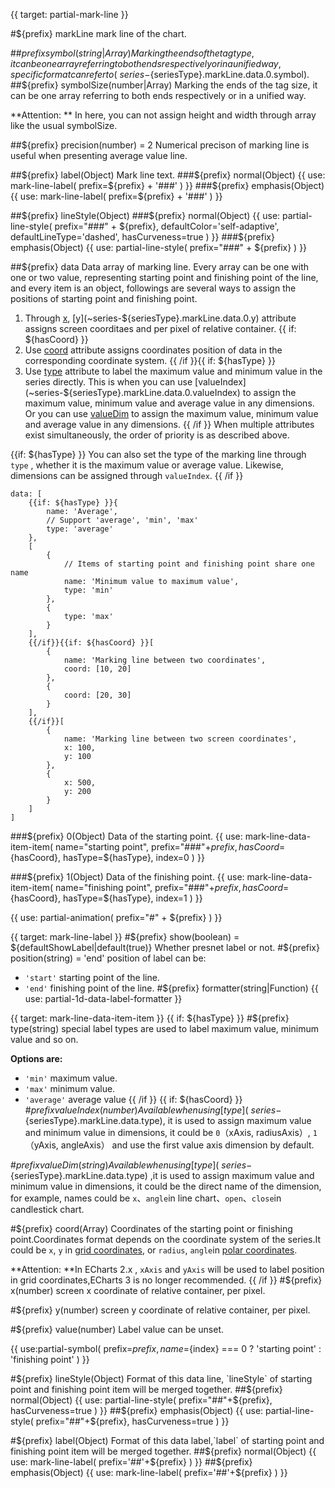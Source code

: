 {{ target: partial-mark-line }}

#${prefix} markLine
mark line of the chart.

##${prefix} symbol(string|Array)
Marking the ends of the tag type, it can be one array referring to both ends respectively or in a unified way, specific format can refer to (~series-${seriesType}.markLine.data.0.symbol). 
##${prefix} symbolSize(number|Array)
Marking the ends of the tag size, it can be one array referring to both ends respectively or in a unified way.

**Attention: ** In here, you can not assign height and width through array like the usual symbolSize.

##${prefix} precision(number) = 2
Numerical precison of marking line is useful when presenting average value line.

##${prefix} label(Object)
Mark line text.
###${prefix} normal(Object)
{{ use: mark-line-label(
    prefix=${prefix} + '###'
) }}
###${prefix} emphasis(Object)
{{ use: mark-line-label(
    prefix=${prefix} + '###'
) }}

##${prefix} lineStyle(Object)
###${prefix} normal(Object)
{{ use: partial-line-style(
    prefix="###" + ${prefix},
    defaultColor='self-adaptive',
    defaultLineType='dashed',
    hasCurveness=true
) }}
###${prefix} emphasis(Object)
{{ use: partial-line-style(
    prefix="###" + ${prefix}
) }}

##${prefix} data
Data array of marking line. Every array can be  one with one or two value, representing starting point and finishing point of the line, and every item is an object, followings are several ways to assign the positions of starting point and finishing point.
1. Through [x](~series-${seriesType}.markLine.data.0.x), [y](~series-${seriesType}.markLine.data.0.y) attribute assigns screen coorditaes and per pixel of relative container. 
{{ if: ${hasCoord} }}
2. Use [coord](~series-${seriesType}.markLine.data.0.coord) attribute assigns coordinates position of data in the corresponding coordinate system. 
{{ /if }}{{ if: ${hasType} }}
3. Use [type](~series-${seriesType}.markLine.data.0.type) attribute to label the maximum value and minimum value in the series directly. This is when you can use  [valueIndex](~series-${seriesType}.markLine.data.0.valueIndex) to assign the maximum value, minimum value and average value in any dimensions. Or you can use [valueDim](~series-${seriesType}.markPoint.data.valueDim) to assign the maximum value, minimum value and average value in any dimensions.
{{ /if }}
When multiple attributes exist simultaneously, the order of priority is as described above.

{{if: ${hasType} }}
You can also set the type of the marking line through `type` , whether it is the maximum value or average value. Likewise, dimensions can be assigned through `valueIndex`.
{{ /if }}
```
data: [
    {{if: ${hasType} }}{
        name: 'Average',
        // Support 'average', 'min', 'max'
        type: 'average'
    },
    [
        {
            // Items of starting point and finishing point share one name
            name: 'Minimum value to maximum value',
            type: 'min'
        },
        {
            type: 'max'
        }
    ],
    {{/if}}{{if: ${hasCoord} }}[
        {
            name: 'Marking line between two coordinates',
            coord: [10, 20]
        },
        {
            coord: [20, 30]
        }
    ],
    {{/if}}[
        {
            name: 'Marking line between two screen coordinates',
            x: 100,
            y: 100
        },
        {
            x: 500,
            y: 200
        }
    ]
]
```

###${prefix} 0(Object)
Data of the starting point.
{{ use: mark-line-data-item-item(
    name="starting point",
    prefix="###"+${prefix},
    hasCoord=${hasCoord},
    hasType=${hasType},
    index=0
) }}

###${prefix} 1(Object)
Data of the finishing point.
{{ use: mark-line-data-item-item(
    name="finishing point",
    prefix="###"+${prefix},
    hasCoord=${hasCoord},
    hasType=${hasType},
    index=1
) }}

{{ use: partial-animation(
    prefix="#" + ${prefix}
) }}


{{ target: mark-line-label }}
#${prefix} show(boolean) = ${defaultShowLabel|default(true)}
Whether presnet label or not.
#${prefix} position(string) = 'end'
position of label can be: 
+ `'start'` starting point of the line.
+ `'end'`   finishing point of the line.
#${prefix} formatter(string|Function)
{{ use: partial-1d-data-label-formatter }}



{{ target: mark-line-data-item-item }}
{{ if: ${hasType} }}
#${prefix} type(string)
special label types are used to label maximum value, minimum value and so on. 

**Options are:**
+ `'min'` maximum value.
+ `'max'` minimum value.
+ `'average'` average value
{{ /if }}
{{ if: ${hasCoord} }}
#${prefix} valueIndex(number)
Available when using [type](~series-${seriesType}.markLine.data.type), it is used to assign maximum value and minimum value in dimensions, it could be `0`（xAxis, radiusAxis）, `1`（yAxis, angleAxis） and use the first value axis dimension by default.

#${prefix} valueDim(string)
Available when using [type](~series-${seriesType}.markLine.data.type) ,it is used to assign maximum value and minimum value in dimensions, it could be the direct name of the dimension, for example, names could be `x`、`angle`in line chart、`open`、`close`in candlestick chart.

#${prefix} coord(Array)
Coordinates of the starting point or finishing point.Coordinates format depends on the coordinate system of the series.It could be `x`, `y` in [grid coordinates](~grid), or  `radius`, `angle`in [polar coordinates](~polar).

**Attention: **In ECharts 2.x , `xAxis` and `yAxis` will be used to label position in grid coordinates,ECharts 3 is no longer recommended.
{{ /if }}
#${prefix} x(number)
screen x coordinate of relative container, per pixel.

#${prefix} y(number)
screen y coordinate of relative container, per pixel.

#${prefix} value(number)
Label value can be  unset.

{{ use:partial-symbol(
    prefix=${prefix},
    name=${index} === 0 ? 'starting point' : 'finishing point'
) }}

#${prefix} lineStyle(Object)
Format of this data line, `lineStyle` of starting point and finishing point item will be merged together.
##${prefix} normal(Object)
{{ use: partial-line-style(
    prefix="##"+${prefix},
    hasCurveness=true
) }}
##${prefix} emphasis(Object)
{{ use: partial-line-style(
    prefix="##"+${prefix},
    hasCurveness=true
) }}

#${prefix} label(Object)
Format of this data label,`label` of starting point and finishing point item will be merged together.
##${prefix} normal(Object)
{{ use: mark-line-label(
    prefix='##'+${prefix}
) }}
##${prefix} emphasis(Object)
{{ use: mark-line-label(
    prefix='##'+${prefix}
) }}
